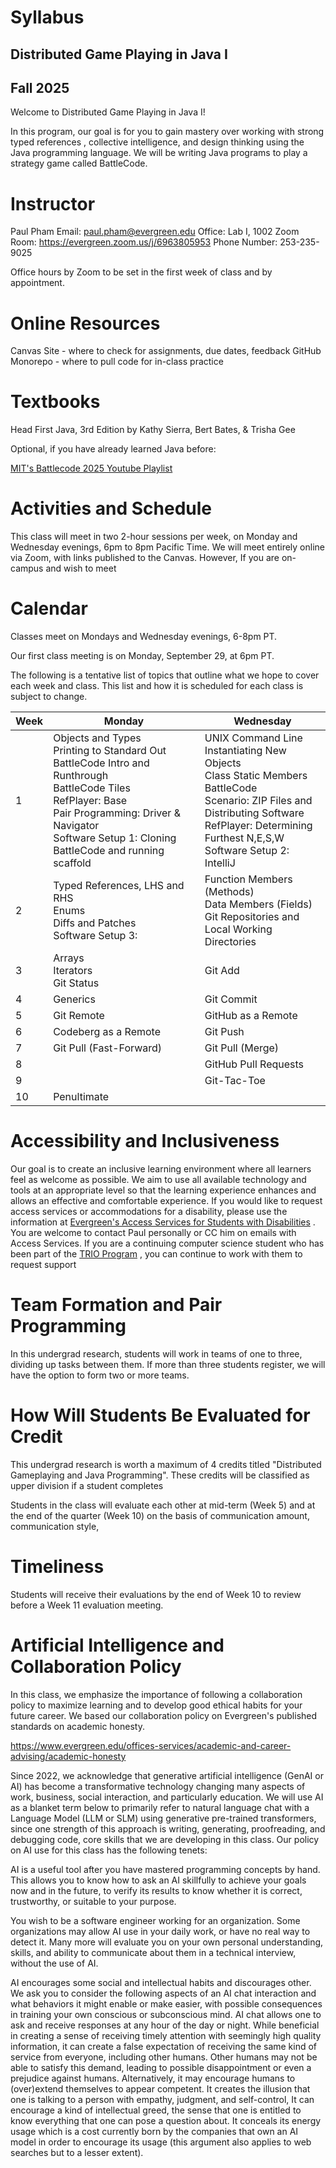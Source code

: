 # Syllabus
## Distributed Game Playing in Java I
## Fall 2025

Welcome to Distributed Game Playing in Java I!

In this program, our goal is for you to gain mastery over working with strong typed references , collective intelligence, and design thinking using the Java programming language. We will be writing Java programs to play a strategy game called BattleCode.

# Instructor 
Paul Pham
Email: paul.pham@evergreen.edu
Office: Lab I, 1002
Zoom Room: https://evergreen.zoom.us/j/6963805953
Phone Number: 253-235-9025

Office hours by Zoom to be set in the first week of class and by appointment.

# Online Resources
Canvas Site - where to check for assignments, due dates, feedback
GitHub Monorepo - where to pull code for in-class practice 

# Textbooks

Head First Java, 3rd Edition by Kathy Sierra, Bert Bates, & Trisha Gee

Optional, if you have already learned Java before:

[MIT's Battlecode 2025 Youtube Playlist]()

# Activities and Schedule
This class will meet in two 2-hour sessions per week, on Monday and Wednesday evenings, 6pm to 8pm Pacific Time. We will meet entirely online via Zoom, with links published to the Canvas. However, If you are on-campus and wish to meet 

# Calendar
Classes meet on Mondays and Wednesday evenings, 6-8pm PT.

 Our first class meeting is on Monday, September 29, at 6pm PT.

The following is a tentative list of topics that outline what we hope to cover each week and class.
This list and how it is scheduled for each class is subject to change.



| Week | Monday                                                                                                                                                                                                                       | Wednesday                                                                                                                                                                                                      |
| ---- | ---------------------------------------------------------------------------------------------------------------------------------------------------------------------------------------------------------------------------- | -------------------------------------------------------------------------------------------------------------------------------------------------------------------------------------------------------------- |
| 1    | Objects and Types<br>Printing to Standard Out<br>BattleCode Intro and Runthrough<br>BattleCode Tiles<br>RefPlayer: Base<br>Pair Programming: Driver & Navigator<br>Software Setup 1: Cloning BattleCode and running scaffold | UNIX Command Line<br>Instantiating New Objects<br>Class Static Members<br>BattleCode<br>Scenario: ZIP Files and Distributing Software<br>RefPlayer: Determining Furthest N,E,S,W<br>Software Setup 2: IntelliJ |
| 2    | Typed References, LHS and RHS<br>Enums<br>Diffs and Patches<br>Software Setup 3:                                                                                                                                             | Function Members (Methods)<br>Data Members (Fields)<br>Git Repositories and Local Working Directories                                                                                                          |
| 3    | Arrays<br>Iterators<br>Git Status                                                                                                                                                                                            | Git Add                                                                                                                                                                                                        |
| 4    | Generics                                                                                                                                                                                                                     | Git Commit                                                                                                                                                                                                     |
| 5    | Git Remote                                                                                                                                                                                                                   | GitHub as a Remote                                                                                                                                                                                             |
| 6    | Codeberg as a Remote                                                                                                                                                                                                         | Git Push                                                                                                                                                                                                       |
| 7    | Git Pull (Fast-Forward)                                                                                                                                                                                                      | Git Pull (Merge)                                                                                                                                                                                               |
| 8    |                                                                                                                                                                                                                              | GitHub Pull Requests                                                                                                                                                                                           |
| 9    |                                                                                                                                                                                                                              | Git-Tac-Toe                                                                                                                                                                                                    |
| 10   | Penultimate                                                                                                                                                                                                                  |                                                                                                                                                                                                                |
# Accessibility and Inclusiveness
Our goal is to create an inclusive learning environment where all learners feel as welcome as possible. We aim to use all available technology and tools at an appropriate level so that the learning experience enhances and allows an effective and comfortable experience. If you would like to request access services or accommodations for a disability, please use the information at 
[Evergreen's Access Services for Students with Disabilities](https://www.evergreen.edu/offices-services/access-services-for-students-with-disabilities) . You are welcome to contact Paul personally or CC him on emails with Access Services. If you are a continuing computer science student who has been part of the [TRIO Program](https://www.evergreen.edu/offices-services/trio-student-success-disability-support/trio-services-application) , you can continue to work with them to request support

# Team Formation and Pair Programming
In this undergrad research, students will work in teams of one to three, dividing up tasks between them. If more than three students register, we will have the option to form two or more teams.


# How Will Students Be Evaluated for Credit
This undergrad research is worth a maximum of 4 credits titled "Distributed Gameplaying and Java Programming". These credits will be classified as upper division if a student completes 

Students in the class will evaluate each other at mid-term (Week 5) and at the end of the quarter (Week 10) on the basis of communication amount, communication style, 

# Timeliness
Students will receive their evaluations by the end of Week 10 to review before a Week 11 evaluation meeting.

# Artificial Intelligence and Collaboration Policy
In this class, we emphasize the importance of following a collaboration policy to maximize learning and to develop good ethical habits for your future career. We based our collaboration policy on Evergreen's published standards on academic honesty.

https://www.evergreen.edu/offices-services/academic-and-career-advising/academic-honesty

Since 2022, we acknowledge that generative artificial intelligence (GenAI or AI) has become a transformative technology changing many aspects of work, business, social interaction, and particularly education. We will use AI as a blanket term below to primarily refer to natural language chat with a Language Model (LLM or SLM) using generative pre-trained transformers, since one strength of this approach is writing, generating, proofreading, and debugging code, core skills that we are developing in this class. Our policy on AI use for this class has the following tenets:

AI is a useful tool after you have mastered programming concepts by hand. This allows you to know how to ask an AI skillfully to achieve your goals now and in the future, to verify its results to know whether it is correct, trustworthy, or suitable to your purpose.

You wish to be a software engineer working for an organization. Some organizations  may allow AI use in your daily work, or have no real way to detect it. Many more will evaluate you on your own personal understanding, skills, and ability to communicate about them in a technical interview, without the use of AI. 

AI encourages some social and intellectual habits and discourages other. We ask you to consider the following aspects of an AI chat interaction and what behaviors it might enable or make easier, with possible consequences in training your own conscious or subconscious mind. AI chat allows one to ask and receive responses at any hour of the day or night. While beneficial in creating a sense of receiving timely attention with seemingly high quality information, it can create a false expectation of receiving the same kind of service from everyone, including other humans. Other humans may not be able to satisfy this demand, leading to possible disappointment or even a prejudice against humans. Alternatively, it may encourage humans to (over)extend themselves to appear competent. It creates the illusion that one is talking to a person with empathy, judgment, and self-control, 
It can encourage a kind of intellectual greed, the sense that one is entitled to know everything that one can pose a question about. It conceals its energy usage which is a cost currently born by the companies that own an AI model in order to encourage its usage (this argument also applies to web searches but to a lesser extent).
